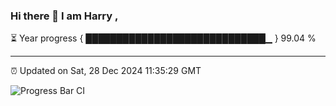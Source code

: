 ### Hi there 👋 I am Harry , 

⏳ Year progress { █████████████████████████████▁ } 99.04 %

---

⏰ Updated on Sat, 28 Dec 2024 11:35:29 GMT

![Progress Bar CI](https://github.com/duykhang68/duykhang68/workflows/Progress%20Bar%20CI/badge.svg)

